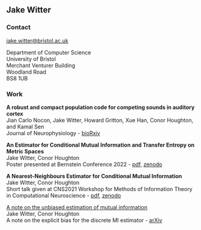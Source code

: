 ## Jake Witter

### Contact

[jake.witter@bristol.ac.uk](jake.witter@bristol.ac.uk)

Department of Computer Science  
University of Bristol  
Merchant Venturer Building  
Woodland Road  
BS8 1UB


### Work

**A robust and compact population code for competing sounds in auditory cortex** \
Jian Carlo Nocon, Jake Witter, Howard Gritton, Xue Han, Conor Houghton, and Kamal Sen \
Journal of Neurophysiology - [bioRxiv](https://www.biorxiv.org/content/10.1101/2022.10.24.513560v1)

**An Estimator for Conditional Mutual Information and Transfer Entropy on Metric Spaces** \
Jake Witter, Conor Houghton \
Poster presented at Bernstein Conference 2022 - [pdf](https://zenodo.org/record/8199228/files/BernsteinPoster_Witter.pdf), [zenodo](https://zenodo.org/record/8199228)

**A Nearest-Neighbours Estimator for Conditional Mutual Information** \
Jake Witter, Conor Houghton \
Short talk given at CNS2021 Workshop for Methods of Information Theory in Computational Neuroscience - [pdf](https://zenodo.org/record/5079917/files/CNS_Slides.pdf), [zenodo](https://zenodo.org/record/5079917)

[A note on the unbiased estimation of mutual information]()  
Jake Witter, Conor Houghton  
A note on the explicit bias for the discrete MI estimator - [arXiv](https://arxiv.org/abs/2105.08682)

